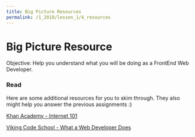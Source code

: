 ```yaml
---
title: Big Picture Resources
permalink: /1_2018/lesson_1/4_resources
---
```


# Big Picture Resource

Objective: Help you understand what you will be doing as a FrontEnd Web Developer.


### Read

Here are some additional resources for you to skim through. They also might help you answer the previous assignments :)


[Khan Academy - Internet 101](https://www.khanacademy.org/computing/computer-science/internet-intro)


[Viking Code School - What a Web Developer Does](https://www.vikingcodeschool.com/web-development-basics/what-a-web-developer-does)
